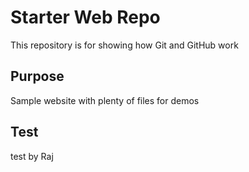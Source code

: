 # Starter Web Repo

This repository is for showing how Git and GitHub work

## Purpose

Sample website with plenty of files for demos

## Test
test by Raj